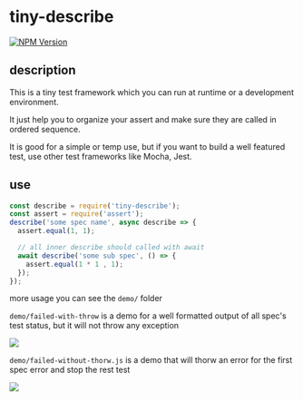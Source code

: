 # tiny-describe

<a href="https://www.npmjs.com/package/tiny-describe"><img src="https://img.shields.io/npm/v/tiny-describe.svg?style=flat-square&colorB=51C838" alt="NPM Version"></a>

## description

This is a tiny test framework which you can run at runtime or a development environment.

It just help you to organize your assert and make sure they are called in ordered sequence.

It is good for a simple or temp use, but if you want to build a well featured test, use other test frameworks like Mocha, Jest.

## use

```javascript
const describe = require('tiny-describe');
const assert = require('assert');
describe('some spec name', async describe => {
  assert.equal(1, 1);

  // all inner describe should called with await
  await describe('some sub spec', () => {
    assert.equal(1 * 1 , 1);
  });
});
```

more usage you can see the `demo/` folder

`demo/failed-with-throw` is a demo for a well formatted output of all spec's test status, but it will not throw any exception

![](http://cdn.imagehost.top/ipic/mygor.png-q60)

`demo/failed-without-thorw.js` is a demo that will thorw an error for the first spec error and stop the rest test

![](http://cdn.imagehost.top/ipic/6ut55.png-q60)